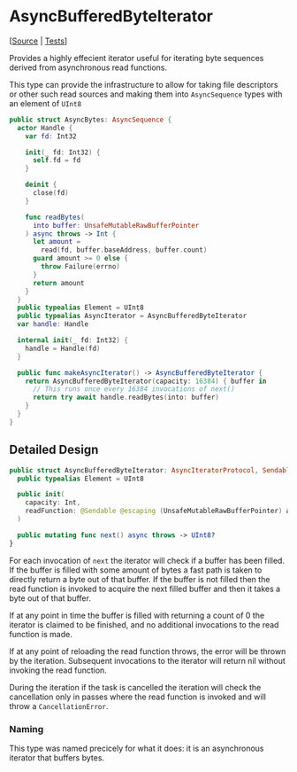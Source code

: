 # AsyncBufferedByteIterator

[[Source](https://github.com/apple/swift-async-algorithms/blob/main/Sources/AsyncAlgorithms/AsyncBufferedByteIterator.swift) | 
[Tests](https://github.com/apple/swift-async-algorithms/blob/main/Tests/AsyncAlgorithmsTests/TestBufferedByteIterator.swift)]

Provides a highly effecient iterator useful for iterating byte sequences derived from asynchronous read functions.

This type can provide the infrastructure to allow for taking file descriptors or other such read sources and making them into `AsyncSequence` types with an element of `UInt8`

```swift
public struct AsyncBytes: AsyncSequence {
  actor Handle {
    var fd: Int32

    init(_ fd: Int32) {
      self.fd = fd
    }

    deinit {
      close(fd)
    }

    func readBytes(
      into buffer: UnsafeMutableRawBufferPointer
    ) async throws -> Int {
      let amount =
        read(fd, buffer.baseAddress, buffer.count)
      guard amount >= 0 else {
        throw Failure(errno)
      }
      return amount
    }
  }
  public typealias Element = UInt8
  public typealias AsyncIterator = AsyncBufferedByteIterator
  var handle: Handle

  internal init(_ fd: Int32) {
    handle = Handle(fd)
  }

  public func makeAsyncIterator() -> AsyncBufferedByteIterator {
    return AsyncBufferedByteIterator(capacity: 16384) { buffer in
      // This runs once every 16384 invocations of next()
      return try await handle.readBytes(into: buffer)
    }
  }
}
```

## Detailed Design

```swift
public struct AsyncBufferedByteIterator: AsyncIteratorProtocol, Sendable {
  public typealias Element = UInt8

  public init(
    capacity: Int,
    readFunction: @Sendable @escaping (UnsafeMutableRawBufferPointer) async throws -> Int
  )

  public mutating func next() async throws -> UInt8?
}
```

For each invocation of `next` the iterator will check if a buffer has been filled. If the buffer is filled with some amount of bytes a fast path is taken to directly return a byte out of that buffer. If the buffer is not filled then the read function is invoked to acquire the next filled buffer and then it takes a byte out of that buffer.

If at any point in time the buffer is filled with returning a count of 0 the iterator is claimed to be finished, and no additional invocations to the read function is made.

If at any point of reloading the read function throws, the error will be thrown by the iteration. Subsequent invocations to the iterator will return nil without invoking the read function.

During the iteration if the task is cancelled the iteration will check the cancellation only in passes where the read function is invoked and will throw a `CancellationError`.

### Naming

This type was named precicely for what it does: it is an asynchronous iterator that buffers bytes. 

